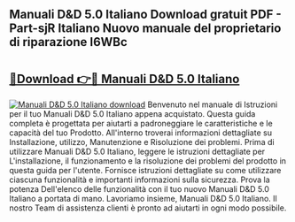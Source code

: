 ## Manuali D&D 5.0 Italiano Download gratuit PDF - Part-sjR Italiano Nuovo manuale del proprietario di riparazione I6WBc

# <h2><a href="http://dfb4mow.blite.top/?on=Manuali+D%26D+5.0+Italiano">🔗Download 👉🔴 Manuali D&D 5.0 Italiano</a></h2>

[![Manuali D&D 5.0 Italiano download](https://i.imgur.com/lujVjoI.png)](http://dfb4mow.blite.top/?on=Manuali+D%26D+5.0+Italiano)
Benvenuto nel manuale di Istruzioni per il tuo Manuali D&D 5.0 Italiano appena acquistato. Questa guida completa è progettata per aiutarti a padroneggiare le caratteristiche e le capacità del tuo Prodotto. All'interno troverai informazioni dettagliate su Installazione, utilizzo, Manutenzione e Risoluzione dei problemi. Prima di utilizzare Manuali D&D 5.0 Italiano, leggere le istruzioni dettagliate per L'installazione, il funzionamento e la risoluzione dei problemi del prodotto in questa guida per l'utente. Fornisce istruzioni dettagliate su come utilizzare ciascuna funzionalità e importanti informazioni sulla sicurezza. Prova la potenza Dell'elenco delle funzionalità con il tuo nuovo Manuali D&D 5.0 Italiano a portata di mano. Lavoriamo insieme, Manuali D&D 5.0 Italiano. Il nostro Team di assistenza clienti è pronto ad aiutarti in ogni modo possibile.
